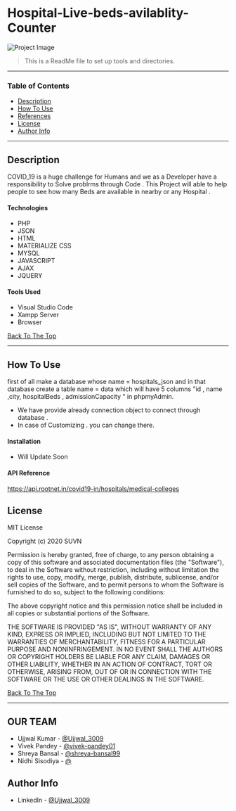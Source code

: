 # Hospital-Live-beds-avilablity-Counter

![Project Image](project-image-url)

> This is a ReadMe file to set up tools and directories.

---

### Table of Contents


- [Description](#description)
- [How To Use](#how-to-use)
- [References](#references)
- [License](#license)
- [Author Info](#author-info)

---

## Description

COVID_19 is a huge challenge for Humans and we as a Developer have a responsibility to Solve problrms through Code .  This Project will able to help people to see how many Beds are available in nearby or any Hospital .
#### Technologies

- PHP
- JSON
- HTML
- MATERIALIZE CSS
- MYSQL
- JAVASCRIPT
- AJAX
- JQUERY

#### Tools Used

- Visual Studio Code
- Xampp Server
- Browser


[Back To The Top](#Hospital-LIve-beds-avilablity-Counter)

---

## How To Use

first of all make a database whose name = hospitals_json and in that database create a table name = data which will have 5 columns "id , name ,city, hospitalBeds , admissionCapacity " in phpmyAdmin.

- We have provide already connection object to connect through database .
- In case of Customizing . you can change there. 

#### Installation


- Will Update Soon



#### API Reference

https://api.rootnet.in/covid19-in/hospitals/medical-colleges

## License

MIT License

Copyright (c) 2020 SUVN

Permission is hereby granted, free of charge, to any person obtaining a copy
of this software and associated documentation files (the "Software"), to deal
in the Software without restriction, including without limitation the rights
to use, copy, modify, merge, publish, distribute, sublicense, and/or sell
copies of the Software, and to permit persons to whom the Software is
furnished to do so, subject to the following conditions:

The above copyright notice and this permission notice shall be included in all
copies or substantial portions of the Software.

THE SOFTWARE IS PROVIDED "AS IS", WITHOUT WARRANTY OF ANY KIND, EXPRESS OR
IMPLIED, INCLUDING BUT NOT LIMITED TO THE WARRANTIES OF MERCHANTABILITY,
FITNESS FOR A PARTICULAR PURPOSE AND NONINFRINGEMENT. IN NO EVENT SHALL THE
AUTHORS OR COPYRIGHT HOLDERS BE LIABLE FOR ANY CLAIM, DAMAGES OR OTHER
LIABILITY, WHETHER IN AN ACTION OF CONTRACT, TORT OR OTHERWISE, ARISING FROM,
OUT OF OR IN CONNECTION WITH THE SOFTWARE OR THE USE OR OTHER DEALINGS IN THE
SOFTWARE.


[Back To The Top](#Hospital-LIve-beds-avilablity-Counter)

---
## OUR TEAM
- Ujjwal Kumar -  [@Ujjwal_3009](https://ujjwalportfolio.blogspot.com/)
- Vivek Pandey -  [@vivek-pandey01](https://linkedin.com/vivek-pandey01)
- Shreya Bansal - [@shreya-bansal99](https://linkedin.com/shreya-bansal99)
- Nidhi Sisodiya -  [@](https://linkedin.com/)


## Author Info

- LinkedIn - [@Ujjwal_3009](https://linkedin.com/ujjwal-kumar3009)



